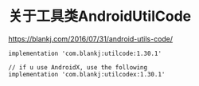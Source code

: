 # 关于工具类AndroidUtilCode

https://blankj.com/2016/07/31/android-utils-code/



```
implementation 'com.blankj:utilcode:1.30.1'

// if u use AndroidX, use the following
implementation 'com.blankj:utilcodex:1.30.1'
```